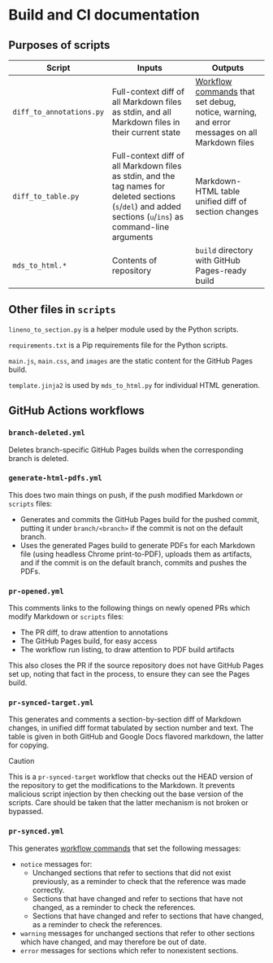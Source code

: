 # Build and CI documentation

## Purposes of scripts

Script | Inputs | Outputs
-------|--------|---------
`diff_to_annotations.py` | Full-context diff of all Markdown files as stdin, and all Markdown files in their current state | [Workflow commands](https://docs.github.com/en/actions/writing-workflows/choosing-what-your-workflow-does/workflow-commands-for-github-actions#setting-a-warning-message) that set debug, notice, warning, and error messages on all Markdown files
`diff_to_table.py` | Full-context diff of all Markdown files as stdin, and the tag names for deleted sections (`s`/`del`) and added sections (`u`/`ins`) as command-line arguments | Markdown-HTML table unified diff of section changes
`mds_to_html.*` | Contents of repository | `build` directory with GitHub Pages-ready build

## Other files in `scripts`
`lineno_to_section.py` is a helper module used by the Python scripts.

`requirements.txt` is a Pip requirements file for the Python scripts.

`main.js`, `main.css`, and `images` are the static content for the GitHub Pages build.

`template.jinja2` is used by `mds_to_html.py` for individual HTML generation.

## GitHub Actions workflows

### `branch-deleted.yml`
Deletes branch-specific GitHub Pages builds when the corresponding branch is deleted.

### `generate-html-pdfs.yml`
This does two main things on push, if the push modified Markdown or `scripts` files:
- Generates and commits the GitHub Pages build for the pushed commit, putting it under `branch/<branch>` if the commit is not on the default branch.
- Uses the generated Pages build to generate PDFs for each Markdown file (using headless Chrome print-to-PDF), uploads them as artifacts, and if the commit is on the default branch, commits and pushes the PDFs.

### `pr-opened.yml`
This comments links to the following things on newly opened PRs which modify Markdown or `scripts` files:
- The PR diff, to draw attention to annotations
- The GitHub Pages build, for easy access
- The workflow run listing, to draw attention to PDF build artifacts

This also closes the PR if the source repository does not have GitHub Pages set up, noting that fact in the process, to ensure they can see the Pages build.

### `pr-synced-target.yml`
This generates and comments a section-by-section diff of Markdown changes, in unified diff format tabulated by section number and text. The table is given in both GitHub and Google Docs flavored markdown, the latter for copying.

> [!CAUTION]
> This is a `pr-synced-target` workflow that checks out the HEAD version of the repository to get the modifications to the Markdown. It prevents malicious script injection by then checking out the base version of the scripts. Care should be taken that the latter mechanism is not broken or bypassed.

### `pr-synced.yml`
This generates [workflow commands](https://docs.github.com/en/actions/writing-workflows/choosing-what-your-workflow-does/workflow-commands-for-github-actions#setting-a-warning-message) that set the following messages:
- `notice` messages for:
   - Unchanged sections that refer to sections that did not exist previously, as a reminder to check that the reference was made correctly.
   - Sections that have changed and refer to sections that have not changed, as a reminder to check the references.
   - Sections that have changed and refer to sections that have changed, as a reminder to check the references.
- `warning` messages for unchanged sections that refer to other sections which have changed, and may therefore be out of date.
- `error` messages for sections which refer to nonexistent sections.

